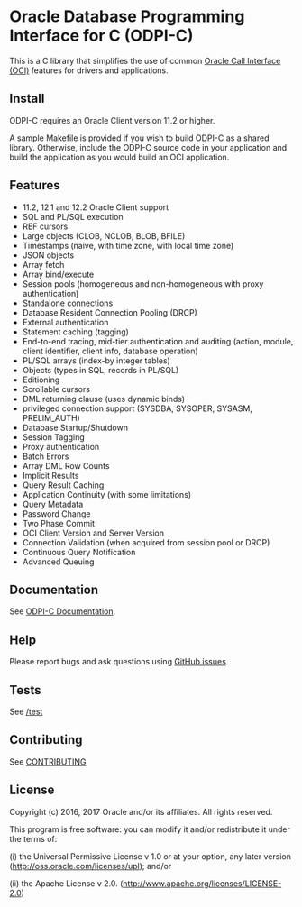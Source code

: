 # Oracle Database Programming Interface for C (ODPI-C)

This is a C library that simplifies the use of common
[Oracle Call Interface (OCI)](http://www.oracle.com/technetwork/database/features/oci/index.html)
features for drivers and applications.

## Install

ODPI-C requires an Oracle Client version 11.2 or higher.

A sample Makefile is provided if you wish to build ODPI-C as a shared
library.  Otherwise, include the ODPI-C source code in your application
and build the application as you would build an OCI application.

## Features

- 11.2, 12.1 and 12.2 Oracle Client support
- SQL and PL/SQL execution
- REF cursors
- Large objects (CLOB, NCLOB, BLOB, BFILE)
- Timestamps (naive, with time zone, with local time zone)
- JSON objects
- Array fetch
- Array bind/execute
- Session pools (homogeneous and non-homogeneous with proxy authentication)
- Standalone connections
- Database Resident Connection Pooling (DRCP)
- External authentication
- Statement caching (tagging)
- End-to-end tracing, mid-tier authentication and auditing (action, module, client identifier, client info, database operation)
- PL/SQL arrays (index-by integer tables)
- Objects (types in SQL, records in PL/SQL)
- Editioning
- Scrollable cursors
- DML returning clause (uses dynamic binds)
- privileged connection support (SYSDBA, SYSOPER, SYSASM, PRELIM_AUTH)
- Database Startup/Shutdown
- Session Tagging
- Proxy authentication
- Batch Errors
- Array DML Row Counts
- Implicit Results
- Query Result Caching
- Application Continuity (with some limitations)
- Query Metadata
- Password Change
- Two Phase Commit
- OCI Client Version and Server Version
- Connection Validation (when acquired from session pool or DRCP)
- Continuous Query Notification
- Advanced Queuing

## Documentation

See [ODPI-C Documentation](https://github.com/oracle/odpi/doc).

## Help

Please report bugs and ask questions using [GitHub issues](https://github.com/oracle/odpi/issues).

## Tests

See [/test](https://github.com/oracle/odpi/test)

## Contributing

See [CONTRIBUTING](https://github.com/oracle/odpi/CONTRIBUTING.md)

## License

Copyright (c) 2016, 2017 Oracle and/or its affiliates.  All rights reserved.

This program is free software: you can modify it and/or redistribute it under
the terms of:

(i)  the Universal Permissive License v 1.0 or at your option, any
     later version (<http://oss.oracle.com/licenses/upl>); and/or

(ii) the Apache License v 2.0. (<http://www.apache.org/licenses/LICENSE-2.0>)
